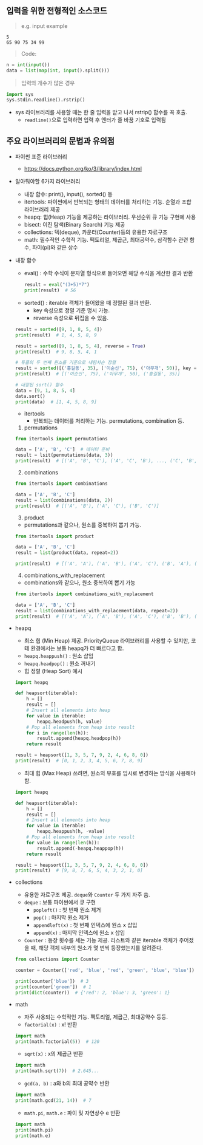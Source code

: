 ## 입력을 위한 전형적인 소스코드

> e.g. input example

    5
    65 90 75 34 99

> Code:
```Python
n = int(input())
data = list(map(int, input().split()))
```

> 입력의 개수가 많은 경우
```python
import sys
sys.stdin.readline().rstrip()
```
- sys 라이브러리를 사용할 때는 한 줄 입력을 받고 나서 rstrip() 함수를 꼭 호출.
    - `readline()`으로 입력하면 입력 후 엔터가 줄 바꿈 기호로 입력됨

## 주요 라이브러리의 문법과 유의점
- 파이썬 표준 라이브러리
    - https://docs.python.org/ko/3/library/index.html

- 알아둬야할 6가지 라이브러리
    - 내장 함수: print(), input(), sorted() 등
    - itertools: 파이썬에서 반복되는 형태의 데이터를 처리하는 기능. 순열과 조합 라이브러리 제공
    - heapq: 힙(Heap) 기능을 제공하는 라이브러리. 우선순위 큐 기능 구현에 사용
    - bisect: 이진 탐색(Binary Search) 기능 제공
    - collections: 덱(deque), 카운터(Counter)등의 유용한 자료구조
    - math: 필수적인 수학적 기능. 팩토리얼, 제곱근, 최대공약수, 삼각함수 관련 함수, 파이(pi)와 같은 상수

- 내장 함수
    - eval() : 수학 수식이 문자열 형식으로 들어오면 해당 수식을 계산한 결과 반환
        ```python
        result = eval("(3+5)*7")
        print(result)  # 56
        ```
    - sorted() : iterable 객체가 들어왔을 때 정렬된 결과 반환.
        - key 속성으로 정렬 기준 명시 가능.
        - reverse 속성으로 뒤집을 수 있음.
    ```python
    result = sorted([9, 1, 8, 5, 4])
    print(result)  # 1, 4, 5, 8, 9

    result = sorted([9, 1, 8, 5, 4], reverse = True)
    print(result)  # 9, 8, 5, 4, 1

    # 튜플의 두 번째 원소를 기준으로 내림차순 정렬
    result = sorted([('홍길동', 35), ('이순신', 75), ('아무개', 50)], key = lambda x: x[1], reverse = True)
    print(result)  # [('이순신', 75), ('아무개', 50), ('홍길동', 35)]

    # 내장된 sort() 함수
    data = [9, 1, 8, 5, 4]
    data.sort()
    print(data)  # [1, 4, 5, 8, 9]
    ```

    - itertools
        - 반복되는 데이터를 처리하는 기능. permutations, combination 등.
    1. permutations
    ```python
    from itertools import permutations

    data = ['A', 'B', 'C']  # 데이터 준비
    result = lsit(permutations(data, 3))
    print(result)  # [('A', 'B', 'C'), ('A', 'C', 'B'), ..., ('C', 'B', 'A')]
    ```
    
    2. combinations

    ```python
    from itertools import combinations
    
    data = ['A', 'B', 'C']
    result = list(combinations(data, 2))
    print(result)  # [('A', 'B'), ('A', 'C'), ('B', 'C')]
    ```

    3. product
    - permutations과 같으나, 원소를 중복하여 뽑기 가능.
    ```python
    from itertools import product

    data = ['A', 'B', 'C']
    result = list(product(data, repeat=2))

    print(result)  # [('A', 'A'), ('A', 'B'), ('A', 'C'), ('B', 'A'), ('B', 'B'), ('B', 'C'), ('C', 'A'), ('C', 'B'), ('C', 'C')]
    ```

    4. combinations_with_replacement
    - combinations와 같으나, 원소 중복하여 뽑기 가능
    ```python
    from itertools import combinations_with_replacement

    data = ['A', 'B', 'C']
    result = list(combinations_with_replacement(data, repeat=2))
    print(result)  # [('A', 'A'), ('A', 'B'), ('A', 'C'), ('B', 'B'), ('B', 'C'), ('C', 'C')]

- heapq
    - 최소 힙 (Min Heap) 제공. PriorityQueue 라이브러리를 사용할 수 있지만, 코테 환경에서는 보통 heapq가 더 빠르다고 함.
    - `heapq.heappush()` : 원소 삽입
    - `heapq.headpop()` : 원소 꺼내기
    - 힙 정렬 (Heap Sort) 예시
    ```python
    import heapq

    def heapsort(iterable):
        h = []
        result = []
        # Insert all elements into heap
        for value in iterable:
            heapq.headpush(h, value)
        # Pop all elements from heap into result
        for i in range(len(h)):
            result.append(heapq.headpop(h))
        return result

    result = heapsort([1, 3, 5, 7, 9, 2, 4, 6, 8, 0])
    print(result)  # [0, 1, 2, 3, 4, 5, 6, 7, 8, 9]
    ```
    - 최대 힙 (Max Heap) 쓰려면, 원소의 부호를 임시로 변경하는 방식을 사용해야함.
    ```python
    import heapq

    def heapsort(iterable):
        h = []
        result = []
        # Insert all elements into heap
        for value in iterable:
            heapq.heappush(h, -value)
        # Pop all elements from heap into result
        for value in range(len(h)):
            result.append(-heapq.heappop(h))
        return result

    result = heapsort([1, 3, 5, 7, 9, 2, 4, 6, 8, 0])
    print(result)  # [9, 8, 7, 6, 5, 4, 3, 2, 1, 0]
    ```

- collections
    - 유용한 자료구조 제공. `deque`와 `Counter` 두 가지 자주 씀.
    - `deque` : 보통 파이썬에서 큐 구현
        - `popleft()` : 첫 번째 원소 제거
        - `pop()` : 마지막 원소 제거
        - `appendleft(x)` : 첫 번째 인덱스에 원소 x 삽입
        - `append(x)` : 마지막 인덱스에 원소 x 삽입
    - `Counter` : 등장 횟수를 세는 기능 제공. 리스트와 같은 iterable 객체가 주어졌을 때, 해당 객체 내부의 원소가 몇 번씩 등장했는지를 알려준다.
    ```python
    from collections import Counter

    counter = Counter(['red', 'blue', 'red', 'green', 'blue', 'blue'])

    print(counter['blue'])  # 3
    print(counter['green'])  # 1
    print(dict(counter))  # {'red': 2, 'blue': 3, 'green': 1}
    ```

- math
    - 자주 사용되는 수학적인 기능. 팩토리얼, 제곱근, 최대공약수 등등.
    - `factorial(x)` : x! 반환
    ```python
    import math
    print(math.factorial(5))  # 120
    ```
    - `sqrt(x)` : x의 제곱근 반환
    ```python
    import math
    print(math.sqrt(7))  # 2.645...
    ```
    - `gcd(a, b)` : a와 b의 최대 공약수 반환
    ```python
    import math
    print(math.gcd(21, 14))  # 7
    ```
    - `math.pi`, `math.e` : 파이 및 자연상수 e 반환
    ```python
    import math
    print(math.pi)
    print(math.e)
    ```